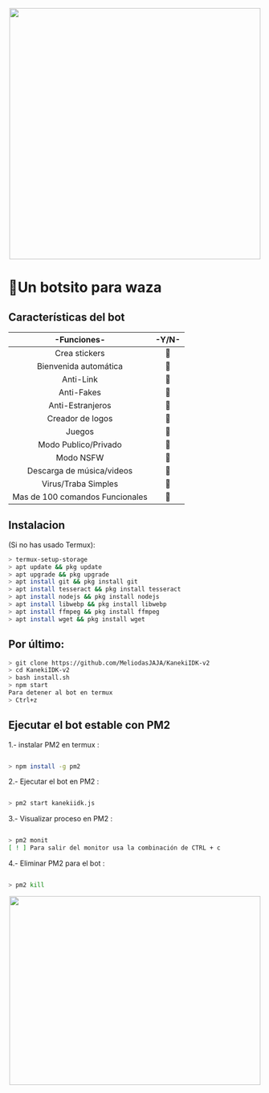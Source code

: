 <P align="center">
<img src="https://files.catbox.moe/vx73hz.gif" width="500" height="500"/> 

# 💋Un botsito para waza

</p>

## Características del bot 
|  -Funciones-  |                                      -Y/N- |
| :---------------------------------------------: | :-----------: |
| Crea stickers|🎃|
| Bienvenida automática|🎃|
| Anti-Link|🎃|
| Anti-Fakes|🎃|
| Anti-Estranjeros|🎃|
| Creador de logos|🎃|
| Juegos|🎃|
| Modo Publico/Privado|🎃|
| Modo NSFW|🎃|
| Descarga de música/videos|🎃|
| Virus/Traba Simples|🎃|
| Mas de 100 comandos Funcionales|🎃|

## Instalacion
(Si no has usado Termux):
```bash
> termux-setup-storage
> apt update && pkg update
> apt upgrade && pkg upgrade
> apt install git && pkg install git
> apt install tesseract && pkg install tesseract
> apt install nodejs && pkg install nodejs
> apt install libwebp && pkg install libwebp
> apt install ffmpeg && pkg install ffmpeg
> apt install wget && pkg install wget

```
## Por último:
```bash
> git clone https://github.com/MeliodasJAJA/KanekiIDK-v2
> cd KanekiIDK-v2
> bash install.sh
> npm start
Para detener al bot en termux
> Ctrl+z
```
## Ejecutar el bot estable con PM2

1.- instalar PM2 en termux :
```bash

> npm install -g pm2
```  

2.- Ejecutar el bot en PM2 :
```bash 

> pm2 start kanekiidk.js
```
3.- Visualizar proceso en PM2 :
```bash 

> pm2 monit
[ ! ] Para salir del monitor usa la combinación de CTRL + c
```

4.- Eliminar PM2 para el bot :
```bash

> pm2 kill
```

<P align="center">
<img src="https://www.icegif.com/wp-content/uploads/icegif-1093.gif" width="500" height="376"/> 
